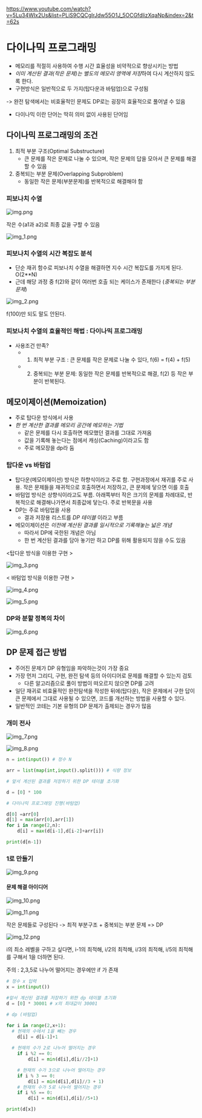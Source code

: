 https://www.youtube.com/watch?v=5Lu34WIx2Us&list=PLiS9CQCglrJdw55O1J_5OCGfdlizXqaNp&index=2&t=62s

# 다이나믹 프로그래밍

- 메모리를 적절히 사용하여 수행 시간 효율성을 비약적으로 향상시키는 방법
- *이미 계산된 결과(작은 문제)는 별도의 메모리 영역에 저장*하여 다시 계산하지 않도록 한다.
- 구현방식은 일반적으로 두 가지(탑다운과 바텀업)으로 구성됨

-> 완전 탐색에서는 비효율적인 문제도 DP로는 굉장히 효율적으로 풀어낼 수 있음

- 다이나믹 이란 단어는 딱히 의미 없이 사용된 단어임


## 다이나믹 프로그래밍의 조건

1. 최적 부분 구조(Optimal Substructure)
   - 큰 문제를 작은 문제로 나눌 수 있으며, 작은 문제의 답을 모아서 큰 문제를 해결할 수 있음
2. 중복되는 부분 문제(Overlapping Subproblem)
   - 동일한 작은 문제(부분문제)를 반복적으로 해결해야 함

### 피보나치 수열

![img.png](img.png)

작은 수(a1과 a2)로 최종 값을 구할 수 있음

![img_1.png](img_1.png)

### 피보나치 수열의 시간 복잡도 분석

- 단순 재귀 함수로 피보나치 수열을 해결하면 지수 시간 복잡도를 가지게 된다. O(2**N)
- 근데 해당 과정 중 f(2)와 같이 여러번 호출 되는 케이스가 존재한다 (*중복되는 부분 문제*)

![img_2.png](img_2.png)

f(100)만 되도 말도 안된다.

### 피보나치 수열의 효율적인 해법 : 다이나믹  프로그래밍

- 사용조건 만족?
  - 1. 최적 부분 구조 : 큰 문제를 작은 문제로 나눌 수 있다, f(6) = f(4) + f(5)
  - 2. 중복되는 부분 문제: 동일한 작은 문제를 반복적으로 해결, f(2) 등 작은 부분이 반복된다.

## 메모이제이션(Memoization)
- 주로 탑다운 방식에서 사용
- *한 번 계산한 결과를 메모리 공간에 메모하는 기법*
  - 같은 문제를 다시 호출하면 메모했던 결과를 그대로 가져옴
  - 값을 기록해 놓는다는 점에서 캐싱(Caching)이라고도 함
  - 주로 메모장을 dp라 둠

### 탑다운 vs 바텀업

- 탑다운(메모이제이션) 방식은 하향식이라고 주로 함. 구현과정에서 재귀를 주로 사용. 작은 문제들을 재귀적으로 호출하면서 저장하고, 큰 문제에 닿으면 이를 호출
- 바텀업 방식은 상향식이라고도 부름. 아래쪽부터 작은 크기의 문제를 차례대로, 반복적으로 해결해나가면서 최종값에 닿는다. 주로 반복문을 사용
- DP는 주로 바텀업을 사용
  - 결과 저장용 리스트를 *DP 테이블* 이라고 부름
- 메모이제이션은 *이전에 계산된 결과를 일시적으로 기록해놓는 넓은 개념*
  - 따라서 DP에 국한된 개념은 아님
  - 한 번 계산된 결과를 담아 놓기만 하고 DP를 위해 활용되지 않을 수도 있음

<탑다운 방식을 이용한 구현 >

![img_3.png](img_3.png)


< 바텀업 방식을 이용한 구현 >

![img_4.png](img_4.png)


![img_5.png](img_5.png)

### DP와 분할 정복의 차이

![img_6.png](img_6.png)

## DP 문제 접근 방법
- 주어진 문제가 DP 유형임을 파악하는것이 가장 중요
- 가장 먼저 그리디, 구현, 완전 탐색 등의 아이디어로 문제를 해결할 수 있는지 검토
  - 다른 알고리즘으로 풀이 방법이 떠오르지 않으면 DP를 고려
- 일단 재귀로 비효율적인 완전탐색을 작성한 뒤에(탑다운), 작은 문제에서 구한 답이 큰 문제에서 그대로 사용될 수 있으면, 코드를 개선하는 방법을 사용할 수 있다.
- 일반적인 코테는 기본 유형의 DP 문제가 출제되는 경우가 많음


### 개미 전사

![img_7.png](img_7.png)

![img_8.png](img_8.png)


```python
n = int(input()) # 정수 N

arr = list(map(int,input().split())) # 식량 정보

# 앞서 계산된 결과를 저장하기 위한 DP 테이블 초기화

d = [0] * 100

# 다이나믹 프로그래밍 진행(바텀업)

d[0] =arr[0]
d[1] = max(arr[0],arr[1])
for i in range(2,n):
    d[i] = max(d[i-1],d[i-2]+arr[i])

print(d[n-1])
```

### 1로 만들기

![img_9.png](img_9.png)

#### 문제 해결 아이디어

![img_10.png](img_10.png)

![img_11.png](img_11.png)

작은 문제들로 구성된다 -> 최적 부분구조 + 중복되는 부분 문제 => DP

![img_12.png](img_12.png)

i의 최소 레벨을 구하고 싶다면, i-1의 최적해, i/2의 최적해, i/3의 최적해, i/5의 최적해를 구해서 1을 더하면 된다.

주의 : 2,3,5로 나누어 떨어지는 경우에만 if 가 존재

```python
# 정수 x 입력
x = int(input())

#앞서 계산된 결과를 저장하기 위한 dp 테이블 초기화
d = [0] * 30001 # x의 최대값이 30001

# dp (바텀업)

for i in range(2,x+1):
  # 현재의 수에서 1을 뺴는 경우
    d[i] = d[i-1]+1
  
  # 현재의 수가 2로 나누어 떨어지는 경우
    if i %2 == 0:
        d[i] = min(d[i],d[i//2]+1)

    # 현재의 수가 3으로 나누어 떨어지는 경우
    if i % 3 == 0:
        d[i] = min(d[i],d[i]//3 + 1)
    # 현재의 수가 5로 나누어 떨어지는 경우
    if i %5 == 0:
        d[i] = min(d[i],d[i]//5+1)

print(d[x])
```



